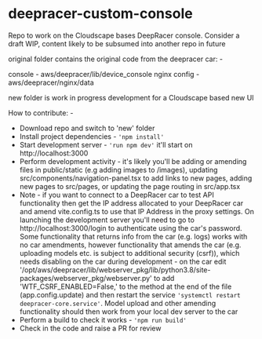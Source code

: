 # deepracer-custom-console
Repo to work on the Cloudscape bases DeepRacer console.  Consider a draft WIP, content likely to be subsumed into another repo in future

original folder contains the original code from the deepracer car: -

console - aws/deepracer/lib/device_console
nginx config - aws/deepracer/nginx/data

new folder is work in progress development for a Cloudscape based new UI

How to contribute: -

- Download repo and switch to 'new' folder
- Install project dependencies - ```'npm install'```
- Start development server - ```'run npm dev'``` it'll start on http://localhost:3000
- Perform development activity - it's likely you'll be adding or amending files in public/static (e.g adding images to /images), updating src/components/navigation-panel.tsx to add links to new pages, adding new pages to src/pages, or updating the page routing in src/app.tsx
- Note - if you want to connect to a DeepRacer car to test API functionality then get the IP address allocated to your DeepRacer car and amend vite.config.ts to use that IP Address in the proxy settings.  On launching the development server you'll need to go to http://localhost:3000/login to authenticate using the car's password.  Some functionality that returns info from the car (e.g. logs) works with no car amendments, however functionality that amends the car (e.g. uploading models etc. is subject to additional security (csrf)), which needs disabling on the car during development - on the car edit '/opt/aws/deepracer/lib/webserver_pkg/lib/python3.8/site-packages/webserver_pkg/webserver.py' to add 'WTF_CSRF_ENABLED=False,' to the method at the end of the file (app.config.update) and then restart the service ```'systemctl restart deepracer-core.service'```.  Model upload and other amending functionality should then work from your local dev server to the car
- Perform a build to check it works - ```'npm run build'```
- Check in the code and raise a PR for review
